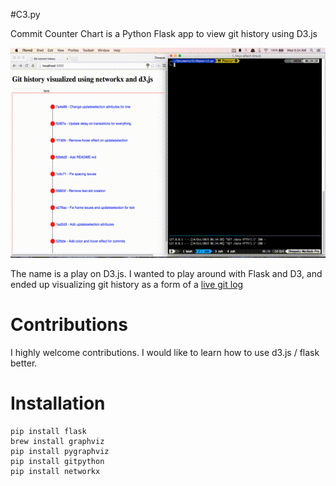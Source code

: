 #C3.py

Commit Counter Chart is a Python Flask app to view git history using D3.js

![](screencast.gif)

The name is a play on D3.js. I wanted to play around with Flask and D3, and ended up visualizing git history as a form of a [live git log](https://gist.github.com/kdheepak89/411faf89190856c6458b)

# Contributions 

I highly welcome contributions. I would like to learn how to use d3.js / flask better.

# Installation

    pip install flask
    brew install graphviz
    pip install pygraphviz
    pip install gitpython
    pip install networkx
